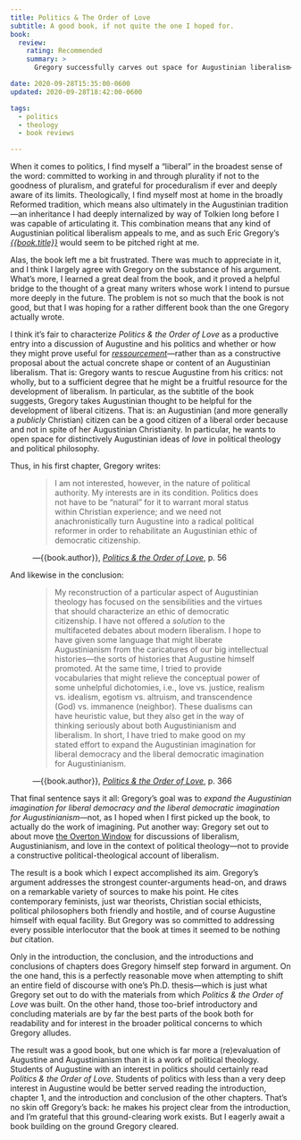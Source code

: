 ```yaml
---
title: Politics & The Order of Love
subtitle: A good book, if not quite the one I hoped for.
book:
  review:
    rating: Recommended
    summary: >
      Gregory successfully carves out space for Augustinian liberalism—but I (still!) eagerly await a book building on the ground Gregory cleared.

date: 2020-09-28T15:35:00-0600
updated: 2020-09-28T18:42:00-0600

tags:
  - politics
  - theology
  - book reviews

---
```


When it comes to politics, I find myself a “liberal” in the broadest sense of the word: committed to working in and through plurality if not to the goodness of pluralism, and grateful for proceduralism if ever and deeply aware of its limits. Theologically, I find myself most at home in the broadly Reformed tradition, which means also ultimately in the Augustinian tradition—an inheritance I had deeply internalized by way of Tolkien long before I was capable of articulating it. This combination means that any kind of Augustinian political liberalism appeals to me, and as such Eric Gregory’s [<cite>{{book.title}}</cite>]({{book.link}}) would seem to be pitched right at me.

Alas, the book left me a bit frustrated. There was much to appreciate in it, and I think I largely agree with Gregory on the substance of his argument. What’s more, I learned a great deal from the book, and it proved a helpful bridge to the thought of a great many writers whose work I intend to pursue more deeply in the future. The problem is not so much that the book is not good, but that I was hoping for a rather different book than the one Gregory actually wrote.

I think it’s fair to characterize <cite>Politics & the Order of Love</cite> as a productive entry into a discussion of Augustine and his politics and whether or how they might prove useful for [*ressourcement*](https://en.wikipedia.org/wiki/Nouvelle_th%C3%A9ologie)—rather than as a constructive proposal about the actual concrete shape or content of an Augustinian liberalism. That is: Gregory wants to rescue Augustine from his critics: not wholly, but to a sufficient degree that he might be a fruitful resource for the development of liberalism. In particular, as the subtitle of the book suggests, Gregory takes Augustinian thought to be helpful for the development of liberal citizens. That is: an Augustinian (and more generally a *publicly* Christian) citizen can be a good citizen of a liberal order because and not in spite of her Augustinian Christianity. In particular, he wants to open space for distinctively Augustinian ideas of *love* in political theology and political philosophy.

Thus, in his first chapter, Gregory writes:

<figure class="quotation">

> I am not interested, however, in the nature of political authority. My interests are in its condition. Politics does not have to be “natural” for it to warrant moral status within Christian experience; and we need not anachronistically turn Augustine into a radical political reformer in order to rehabilitate an Augustinian ethic of democratic citizenship.

<figcaption>—{{book.author}}, <a href="{{book.link}}"><cite>Politics & the Order of Love</cite></a>, p. 56</figcaption>

</figure>

And likewise in the conclusion:

<figure class="quotation">

> My reconstruction of a particular aspect of Augustinian theology has focused on the sensibilities and the virtues that should characterize an ethic of democratic citizenship. I have not offered a *solution* to the multifaceted debates about modern liberalism. I hope to have given some language that might liberate Augustinianism from the caricatures of our big intellectual histories—the sorts of histories that Augustine himself promoted. At the same time, I tried to provide vocabularies that might relieve the conceptual power of some unhelpful dichotomies, i.e., love vs. justice, realism vs. idealism, egotism vs. altruism, and transcendence (God) vs. immanence (neighbor). These dualisms can have heuristic value, but they also get in the way of thinking seriously about both Augustinianism and liberalism. In short, I have tried to make good on my stated effort to expand the Augustinian imagination for liberal democracy and the liberal democratic imagination for Augustinianism. 

<figcaption>—{{book.author}}, <a href="{{book.link}}"><cite>Politics & the Order of Love</cite></a>, p. 366</figcaption>

</figure>

That final sentence says it all: Gregory’s goal was to *expand the Augustinian imagination for liberal democracy and the liberal democratic imagination for Augustinianism*—not, as I hoped when I first picked up the book, to actually do the work of imagining. Put another way: Gregory set out to about move [the Overton Window](https://en.wikipedia.org/wiki/Overton_window) for discussions of liberalism, Augustinianism, and love in the context of political theology—not to provide a constructive political-theological account of liberalism.

The result is a book which I expect accomplished its aim. Gregory’s argument addresses the strongest counter-arguments head-on, and draws on a remarkable variety of sources to make his point. He cites contemporary feminists, just war theorists, Christian social ethicists, political philosophers both friendly and hostile, and of course Augustine himself with equal facility. But Gregory was so committed to addressing every possible interlocutor that the book  at times it seemed to be nothing *but* citation.

Only in the introduction, the conclusion, and the introductions and conclusions of chapters does Gregory himself step forward in argument. On the one hand, this is a perfectly reasonable move when attempting to shift an entire field of discourse with one’s Ph.D. thesis—which is just what Gregory set out to do with the materials from which <cite>Politics & the Order of Love</cite> was built. On the other hand, those too-brief introductory and concluding materials are by far the best parts of the book both for readability and for interest in the broader political concerns to which Gregory alludes.

The result was a good book, but one which is far more a (re)evaluation of Augustine and Augustinianism than it is a work of political theology. Students of Augustine with an interest in politics should certainly read <cite>Politics & the Order of Love</cite>. Students of politics with less than a very deep interest in Augustine would be better served reading the introduction, chapter 1, and the introduction and conclusion of the other chapters. That’s no skin off Gregory’s back: he makes his project clear from the introduction, and I’m grateful that this ground-clearing work exists. But I eagerly await a book building on the ground Gregory cleared.
